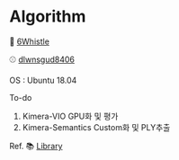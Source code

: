 # Algorithm

🎱 [6Whistle](https://github.com/6Whistle "이준휘")

⚾️ [dlwnsgud8406](https://github.com/dlwnsgud8406 "이준형")

OS : Ubuntu 18.04

To-do
1. Kimera-VIO GPU화 및 평가
2. Kimera-Semantics Custom화 및 PLY추출

Ref. 
📚 [Library](https://github.com/MIT-SPARK)
